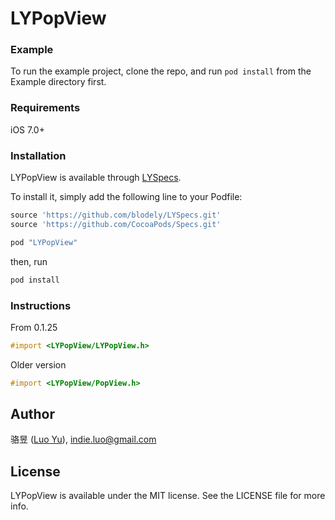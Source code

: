 # LYPopView


### Example

To run the example project, clone the repo, and run `pod install` from the Example directory first.

### Requirements

iOS 7.0+

### Installation

LYPopView is available through [LYSpecs](https://github.com/blodely/LYSpecs). 

To install
it, simply add the following line to your Podfile:

```ruby
source 'https://github.com/blodely/LYSpecs.git'
source 'https://github.com/CocoaPods/Specs.git'

pod "LYPopView"
```

then, run

```bash
pod install
```

### Instructions

From 0.1.25

```objective-c
#import <LYPopView/LYPopView.h>
```

Older version

```objective-c
#import <LYPopView/PopView.h>
```

## Author

骆昱 ([Luo Yu](http://luoyu.space)), indie.luo@gmail.com

## License

LYPopView is available under the MIT license. See the LICENSE file for more info.

<br><br><br>
